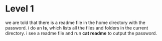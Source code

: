 # Level 1

we are told that there is a readme file in the home directory with the password. i do an **ls**, which lists all the files and folders in the current directory. i see a readme file and run **cat readme** to output the password.
